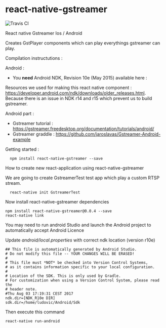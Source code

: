 # react-native-gstreamer

![Travis CI](https://travis-ci.com/Kalyzee/react-native-gstreamer.svg?token=c7RPUv8pu3bda3czshqe&branch=master)



React native Gstreamer Ios / Android

Creates GstPlayer components which can play everythings gstreamer can play.

Compilation instructutions :

Android :
- You __need__  Android NDK, Revision 10e (May 2015) available here :

Resources we used for making this react native component : https://developer.android.com/ndk/downloads/older_releases.html. Because there is an issue in NDK r14 and r15 which prevent us to build gstreamer.


Android part :
- Gstreamer tutorial : https://gstreamer.freedesktop.org/documentation/tutorials/android/
- Gstreamer graddle : https://github.com/jaroslavas/Gstreamer-Android-example


Getting started :

```
  npm install react-native-gstreamer --save
```


How to create new react-application using react-native-gstreamer

We are going to create GstreamerTest test app which play a custom RTSP stream.   

```
  react-native init GstreamerTest
```

Now install react-native-gstreamer dependencies

```
npm install react-native-gstreamer@0.0.4 --save
react-native link
```

You may need to run android Studio and launch the Android project to automatically accept Android Licence


Update  _android/local.properties_ with correct ndk location (version r10e)

```
## This file is automatically generated by Android Studio.
# Do not modify this file -- YOUR CHANGES WILL BE ERASED!
#
# This file must *NOT* be checked into Version Control Systems,
# as it contains information specific to your local configuration.
#
# Location of the SDK. This is only used by Gradle.
# For customization when using a Version Control System, please read the
# header note.
#Thu Aug 03 17:19:31 CEST 2017
ndk.dir=[NDK_R10e DIR]
sdk.dir=/home/ludovic/Android/Sdk
```

Then execute this command
```
react-native run-android
```
